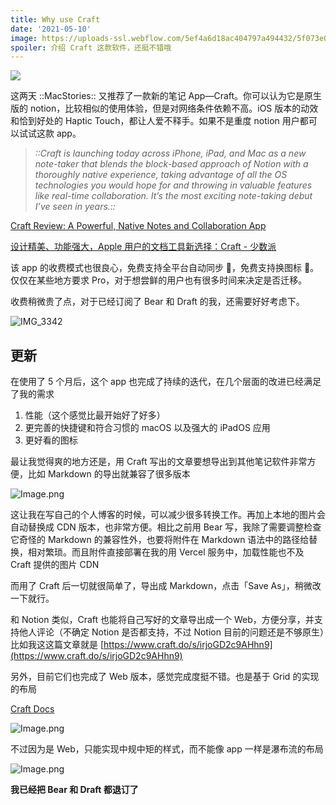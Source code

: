 ```yaml
---
title: Why use Craft
date: '2021-05-10'
image: https://uploads-ssl.webflow.com/5ef4a6d18ac404797a494432/5f073e097e1ba35c9c2c7971_Craft_og-image.png
spoiler: 介绍 Craft 这款软件，还挺不错哦
---
```


![](https://uploads-ssl.webflow.com/5ef4a6d18ac404797a494432/5f073e097e1ba35c9c2c7971_Craft_og-image.png)

这两天 ::MacStories:: 又推荐了一款新的笔记 App—Craft。你可以认为它是原生版的 notion，比较相似的使用体验，但是对网络条件依赖不高。iOS 版本的动效和恰到好处的 Haptic Touch，都让人爱不释手。如果不是重度 notion 用户都可以试试这款 app。

> _::Craft is launching today across iPhone, iPad, and Mac as a new note-taker that blends the block-based approach of Notion with a thoroughly native experience, taking advantage of all the OS technologies you would hope for and throwing in valuable features like real-time collaboration. It’s the most exciting note-taking debut I’ve seen in years.::_

[Craft Review: A Powerful, Native Notes and Collaboration App](https://www.macstories.net/reviews/craft-review-a-powerful-native-notes-and-collaboration-app/)

[设计精美、功能强大，Apple 用户的文档工具新选择：Craft - 少数派](https://sspai.com/post/61784)

该 app 的收费模式也很良心，免费支持全平台自动同步 🥳，免费支持换图标 🤪。仅仅在某些地方要求 Pro，对于想尝鲜的用户也有很多时间来决定是否迁移。

收费稍微贵了点，对于已经订阅了 Bear 和 Draft 的我，还需要好好考虑下。

![IMG_3342](https://res.craft.do/user/full/dce9cd09-2842-d735-16b8-e0f864aa4503/doc/138B02CD-E836-4125-8ACB-B9346F03769C/BD52DC1B-F04A-47B0-A997-DB8DC53D6850_2)

## 更新

在使用了 5 个月后，这个 app 也完成了持续的迭代，在几个层面的改进已经满足了我的需求

1. 性能（这个感觉比最开始好了好多）
2. 更完善的快捷键和符合习惯的 macOS 以及强大的 iPadOS 应用
3. 更好看的图标

最让我觉得爽的地方还是，用 Craft 写出的文章要想导出到其他笔记软件非常方便，比如 Markdown 的导出就兼容了很多版本

![Image.png](https://res.craft.do/user/full/dce9cd09-2842-d735-16b8-e0f864aa4503/doc/138B02CD-E836-4125-8ACB-B9346F03769C/A6790AEB-AD39-4225-8F89-D477C59011FE_2/Image.png)

这让我在写自己的个人博客的时候，可以减少很多转换工作。再加上本地的图片会自动替换成 CDN 版本，也非常方便。相比之前用 Bear 写，我除了需要调整检查它奇怪的 Markdown 的兼容性外，也要将附件在 Markdown 语法中的路径给替换，相对繁琐。而且附件直接部署在我的用 Vercel 服务中，加载性能也不及 Craft 提供的图片 CDN

而用了 Craft 后一切就很简单了，导出成 Markdown，点击「Save As」，稍微改一下就行。

和 Notion 类似，Craft 也能将自己写好的文章导出成一个 Web，方便分享，并支持他人评论（不确定 Notion 是否都支持，不过 Notion 目前的问题还是不够原生）比如我这这篇文章就是 [https://www.craft.do/s/irjoGD2c9AHhn9](https://www.craft.do/s/irjoGD2c9AHhn9)

另外，目前它们也完成了 Web 版本，感觉完成度挺不错。也是基于 Grid 的实现的布局

[Craft Docs](https://docs.craft.do/)

![Image.png](https://res.craft.do/user/full/dce9cd09-2842-d735-16b8-e0f864aa4503/doc/138B02CD-E836-4125-8ACB-B9346F03769C/77595B5B-00AB-46B0-91B9-900AFB44504E_2/Image.png)

不过因为是 Web，只能实现中规中矩的样式，而不能像 app 一样是瀑布流的布局

![Image.png](https://res.craft.do/user/full/dce9cd09-2842-d735-16b8-e0f864aa4503/doc/138B02CD-E836-4125-8ACB-B9346F03769C/514E830B-1732-472B-A5AF-1A3009B07D6D_2/Image.png)

**我已经把 Bear 和 Draft 都退订了**
